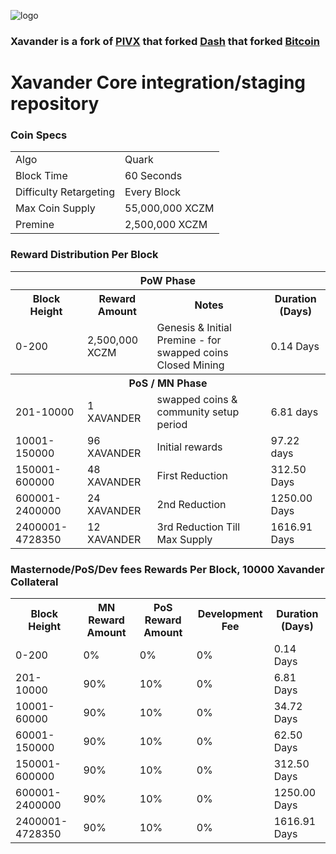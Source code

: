 ![logo](https://github.com/Xavander-Coin/Xavander-coin/blob/master/src/qt/res/images/xavander_logo_horizontal.png)

### Xavander is a fork of [PIVX](https://github.com/PIVX-Project/PIVX) that forked [Dash](https://github.com/dashpay/dash) that forked [Bitcoin](https://github.com/bitcoin/bitcoinp)


# Xavander Core integration/staging repository


### Coin Specs
<table>
<tr><td>Algo</td><td>Quark</td></tr>
<tr><td>Block Time</td><td>60 Seconds</td></tr>
<tr><td>Difficulty Retargeting</td><td>Every Block</td></tr>
<tr><td>Max Coin Supply </td><td>55,000,000 XCZM</td></tr>
<tr><td>Premine</td><td>2,500,000 XCZM</td></tr>
</table>


### Reward Distribution Per Block

<table>
<th colspan=4>PoW Phase</th>
<tr><th>Block Height</th><th>Reward Amount</th><th>Notes</th><th>Duration (Days)</th></tr>
<tr><td>0-200</td><td>2,500,000 XCZM</td><td rowspan=1>Genesis & Initial Premine - for swapped coins Closed Mining</td><td>0.14 Days</td></tr>
<tr><th colspan=4>PoS / MN Phase</th></tr>
<tr><td>201-10000</td><td>1 XAVANDER</td><td rowspan=1>swapped coins & community setup period</td><td>6.81 days</td></tr>
<tr><td>10001-150000</td><td>96 XAVANDER</td><td rowspan=1>Initial rewards</td><td>97.22 days </td></tr>
<tr><td>150001-600000</td><td>48 XAVANDER</td><td rowspan=1>First Reduction </td><td>312.50 Days</td></tr>
<tr><td>600001-2400000</td><td>24 XAVANDER</td><td rowspan=1>2nd Reduction </td><td>1250.00 Days</td></tr>
<tr><td>2400001-4728350</td><td>12 XAVANDER</td><td rowspan=1>3rd Reduction Till Max Supply </td><td>1616.91 Days</td></tr>
</table>


### Masternode/PoS/Dev fees Rewards Per Block, 10000 Xavander Collateral

<table>
<tr><th>Block Height</th><th>MN Reward Amount</th><th>PoS Reward Amount</th><th>Development Fee</th><th>Duration (Days)</th></tr>
<tr><td>0-200</td><td>0%</td><td>0%</td><td>0%</td><td>0.14 Days</td></tr>
<tr><td>201-10000</td><td>90%</td><td>10%</td><td>0%</td><td>6.81 Days</td></tr>
<tr><td>10001-60000</td><td>90%</td><td>10%</td><td>0%</td><td>34.72 Days</td></tr>
<tr><td>60001-150000</td><td>90%</td><td>10%</td><td>0%</td><td>62.50 Days</td></tr>
<tr><td>150001-600000</td><td>90%</td><td>10%</td><td>0%</td><td>312.50 Days</td></tr>
<tr><td>600001-2400000</td><td>90%</td><td>10%</td><td>0%</td><td>1250.00 Days</td></tr>
<tr><td>2400001-4728350</td><td>90%</td><td>10%</td><td>0%</td><td>1616.91 Days</td></tr>
</table>
